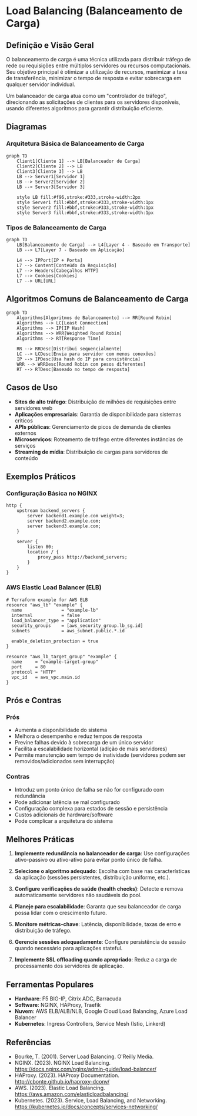 # Load Balancing (Balanceamento de Carga)

## Definição e Visão Geral

O balanceamento de carga é uma técnica utilizada para distribuir tráfego de rede ou requisições entre múltiplos servidores ou recursos computacionais. Seu objetivo principal é otimizar a utilização de recursos, maximizar a taxa de transferência, minimizar o tempo de resposta e evitar sobrecarga em qualquer servidor individual.

Um balanceador de carga atua como um "controlador de tráfego", direcionando as solicitações de clientes para os servidores disponíveis, usando diferentes algoritmos para garantir distribuição eficiente.

## Diagramas

### Arquitetura Básica de Balanceamento de Carga

```mermaid
graph TD
    Client1[Cliente 1] --> LB[Balanceador de Carga]
    Client2[Cliente 2] --> LB
    Client3[Cliente 3] --> LB
    LB --> Server1[Servidor 1]
    LB --> Server2[Servidor 2]
    LB --> Server3[Servidor 3]
    
    style LB fill:#f96,stroke:#333,stroke-width:2px
    style Server1 fill:#bbf,stroke:#333,stroke-width:1px
    style Server2 fill:#bbf,stroke:#333,stroke-width:1px
    style Server3 fill:#bbf,stroke:#333,stroke-width:1px
```

### Tipos de Balanceamento de Carga

```mermaid
graph TD
    LB[Balanceamento de Carga] --> L4[Layer 4 - Baseado em Transporte]
    LB --> L7[Layer 7 - Baseado em Aplicação]
    
    L4 --> IPPort[IP + Porta]
    L7 --> Content[Conteúdo da Requisição]
    L7 --> Headers[Cabeçalhos HTTP]
    L7 --> Cookies[Cookies]
    L7 --> URL[URL]
```

## Algoritmos Comuns de Balanceamento de Carga

```mermaid
graph TD
    Algorithms[Algoritmos de Balanceamento] --> RR[Round Robin]
    Algorithms --> LC[Least Connection]
    Algorithms --> IP[IP Hash]
    Algorithms --> WRR[Weighted Round Robin]
    Algorithms --> RT[Response Time]
    
    RR --> RRDesc[Distribui sequencialmente]
    LC --> LCDesc[Envia para servidor com menos conexões]
    IP --> IPDesc[Usa hash do IP para consistência]
    WRR --> WRRDesc[Round Robin com pesos diferentes]
    RT --> RTDesc[Baseado no tempo de resposta]
```

## Casos de Uso

- **Sites de alto tráfego**: Distribuição de milhões de requisições entre servidores web
- **Aplicações empresariais**: Garantia de disponibilidade para sistemas críticos
- **APIs públicas**: Gerenciamento de picos de demanda de clientes externos
- **Microserviços**: Roteamento de tráfego entre diferentes instâncias de serviços
- **Streaming de mídia**: Distribuição de cargas para servidores de conteúdo

## Exemplos Práticos

### Configuração Básica no NGINX

```nginx
http {
    upstream backend_servers {
        server backend1.example.com weight=3;
        server backend2.example.com;
        server backend3.example.com;
    }
    
    server {
        listen 80;
        location / {
            proxy_pass http://backend_servers;
        }
    }
}
```

### AWS Elastic Load Balancer (ELB)

```hcl
# Terraform example for AWS ELB
resource "aws_lb" "example" {
  name               = "example-lb"
  internal           = false
  load_balancer_type = "application"
  security_groups    = [aws_security_group.lb_sg.id]
  subnets            = aws_subnet.public.*.id

  enable_deletion_protection = true
}

resource "aws_lb_target_group" "example" {
  name     = "example-target-group"
  port     = 80
  protocol = "HTTP"
  vpc_id   = aws_vpc.main.id
}
```

## Prós e Contras

### Prós
- Aumenta a disponibilidade do sistema
- Melhora o desempenho e reduz tempos de resposta
- Previne falhas devido à sobrecarga de um único servidor
- Facilita a escalabilidade horizontal (adição de mais servidores)
- Permite manutenção sem tempo de inatividade (servidores podem ser removidos/adicionados sem interrupção)

### Contras
- Introduz um ponto único de falha se não for configurado com redundância
- Pode adicionar latência se mal configurado
- Configuração complexa para estados de sessão e persistência
- Custos adicionais de hardware/software
- Pode complicar a arquitetura do sistema

## Melhores Práticas

1. **Implemente redundância no balanceador de carga**: Use configurações ativo-passivo ou ativo-ativo para evitar ponto único de falha.

2. **Selecione o algoritmo adequado**: Escolha com base nas características da aplicação (sessões persistentes, distribuição uniforme, etc.).

3. **Configure verificações de saúde (health checks)**: Detecte e remova automaticamente servidores não saudáveis do pool.

4. **Planeje para escalabilidade**: Garanta que seu balanceador de carga possa lidar com o crescimento futuro.

5. **Monitore métricas-chave**: Latência, disponibilidade, taxas de erro e distribuição de tráfego.

6. **Gerencie sessões adequadamente**: Configure persistência de sessão quando necessário para aplicações stateful.

7. **Implemente SSL offloading quando apropriado**: Reduz a carga de processamento dos servidores de aplicação.

## Ferramentas Populares

- **Hardware**: F5 BIG-IP, Citrix ADC, Barracuda
- **Software**: NGINX, HAProxy, Traefik
- **Nuvem**: AWS ELB/ALB/NLB, Google Cloud Load Balancing, Azure Load Balancer
- **Kubernetes**: Ingress Controllers, Service Mesh (Istio, Linkerd)

## Referências

- Bourke, T. (2001). Server Load Balancing. O'Reilly Media.
- NGINX. (2023). NGINX Load Balancing. https://docs.nginx.com/nginx/admin-guide/load-balancer/
- HAProxy. (2023). HAProxy Documentation. http://cbonte.github.io/haproxy-dconv/
- AWS. (2023). Elastic Load Balancing. https://aws.amazon.com/elasticloadbalancing/
- Kubernetes. (2023). Service, Load Balancing, and Networking. https://kubernetes.io/docs/concepts/services-networking/
